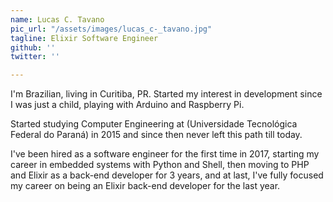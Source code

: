 ```yaml
---
name: Lucas C. Tavano
pic_url: "/assets/images/lucas_c-_tavano.jpg"
tagline: Elixir Software Engineer
github: ''
twitter: ''

---
```

I'm Brazilian, living in Curitiba, PR. Started my interest in development since I was just a child, playing with Arduino and Raspberry Pi.  
  
Started studying Computer Engineering at (Universidade Tecnológica Federal do Paraná) in 2015 and since then never left this path till today.   
  
I've been hired as a software engineer for the first time in 2017, starting my career in embedded systems with Python and Shell, then moving to PHP and Elixir as a back-end developer for 3 years, and at last, I've fully focused my career on being an Elixir back-end developer for the last year.
